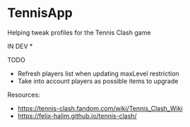 # TennisApp
Helping tweak profiles for the Tennis Clash game

IN DEV
*

TODO
* Refresh players list when updating maxLevel restriction
* Take into account players as possible items to upgrade

Resources:
* https://tennis-clash.fandom.com/wiki/Tennis_Clash_Wiki
* https://felix-halim.github.io/tennis-clash/
